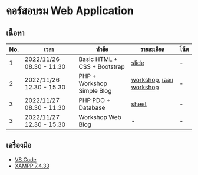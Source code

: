 # คอร์สอบรม Web Application

## เนื้อหา

| No. | เวลา | หัวข้อ | รายละเอียด | โน้ต |
| ------ | ------ |------ |------ |------ |
| 1 | 2022/11/26 08.30 - 11.30 | Basic HTML + CSS + Bootstrap | [slide](https://docs.google.com/presentation/d/1rinKfWdBZsMlSqnOvMhqJLBdIKbVpKGpnfSd16cvCuo/edit?usp=sharing) | - |
| 2 | 2022/11/26 12.30 - 15.30 | PHP + Workshop Simple Blog | [workshop](https://github.com/docxed/webapp-train/wiki/workshop-simpleblog), [เฉลย workshop](https://github.com/docxed/webapp-train/blob/main/day1/workshop-ans/index.php) | - |
| 3 | 2022/11/27 08.30 - 11.30 | PHP PDO + Database | [sheet](https://github.com/docxed/webapp-train/wiki/PHP-PDO---DATABASE) | - |
| 3 | 2022/11/27 12.30 - 15.30 | Workshop Web Blog | - | - |

## เครื่องมือ

- [VS Code](https://code.visualstudio.com/)
- [XAMPP 7.4.33](https://sourceforge.net/projects/xampp/files/XAMPP%20Windows/7.4.33/xampp-windows-x64-7.4.33-0-VC15-installer.exe/download)
